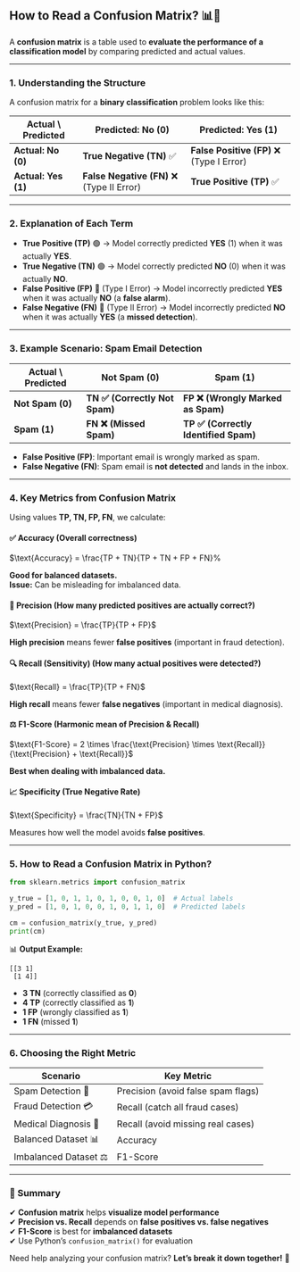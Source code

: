 ## **How to Read a Confusion Matrix? 📊🤔**

A **confusion matrix** is a table used to **evaluate the performance of a classification model** by comparing predicted and actual values.

---

### **1. Understanding the Structure**
A confusion matrix for a **binary classification** problem looks like this:

| **Actual \ Predicted** | **Predicted: No (0)** | **Predicted: Yes (1)** |
|-------------------|------------------|------------------|
| **Actual: No (0)**  | **True Negative (TN)** ✅ | **False Positive (FP)** ❌ (Type I Error) |
| **Actual: Yes (1)** | **False Negative (FN)** ❌ (Type II Error) | **True Positive (TP)** ✅ |

---

### **2. Explanation of Each Term**
- **True Positive (TP)** 🟢 → Model correctly predicted **YES** (1) when it was actually **YES**.  
- **True Negative (TN)** 🟢 → Model correctly predicted **NO** (0) when it was actually **NO**.  
- **False Positive (FP)** 🔴 (Type I Error) → Model incorrectly predicted **YES** when it was actually **NO** (a **false alarm**).  
- **False Negative (FN)** 🔴 (Type II Error) → Model incorrectly predicted **NO** when it was actually **YES** (a **missed detection**).  

---

### **3. Example Scenario: Spam Email Detection**
| **Actual \ Predicted** | **Not Spam (0)** | **Spam (1)** |
|------------------|--------------|--------------|
| **Not Spam (0)**  | **TN ✅ (Correctly Not Spam)** | **FP ❌ (Wrongly Marked as Spam)** |
| **Spam (1)**  | **FN ❌ (Missed Spam)** | **TP ✅ (Correctly Identified Spam)** |

- **False Positive (FP)**: Important email is wrongly marked as spam.  
- **False Negative (FN)**: Spam email is **not detected** and lands in the inbox.

---

### **4. Key Metrics from Confusion Matrix**
Using values **TP, TN, FP, FN**, we calculate:

#### ✅ **Accuracy** (Overall correctness)

$\text{Accuracy} = \frac{TP + TN}{TP + TN + FP + FN}%

**Good for balanced datasets.**  
**Issue:** Can be misleading for imbalanced data.

#### 🎯 **Precision** (How many predicted **positives** are actually correct?)

$\text{Precision} = \frac{TP}{TP + FP}$

**High precision** means fewer **false positives** (important in fraud detection).

#### 🔍 **Recall (Sensitivity)** (How many actual **positives** were detected?)

$\text{Recall} = \frac{TP}{TP + FN}$

**High recall** means fewer **false negatives** (important in medical diagnosis).

#### ⚖ **F1-Score** (Harmonic mean of Precision & Recall)

$\text{F1-Score} = 2 \times \frac{\text{Precision} \times \text{Recall}}{\text{Precision} + \text{Recall}}$

**Best when dealing with imbalanced data.**

#### 📈 **Specificity (True Negative Rate)**

$\text{Specificity} = \frac{TN}{TN + FP}$

Measures how well the model avoids **false positives**.

---

### **5. How to Read a Confusion Matrix in Python?**
```python
from sklearn.metrics import confusion_matrix

y_true = [1, 0, 1, 1, 0, 1, 0, 0, 1, 0]  # Actual labels
y_pred = [1, 0, 1, 0, 0, 1, 0, 1, 1, 0]  # Predicted labels

cm = confusion_matrix(y_true, y_pred)
print(cm)
```

📊 **Output Example:**
```
[[3 1]
 [1 4]]
```
- **3 TN** (correctly classified as **0**)  
- **4 TP** (correctly classified as **1**)  
- **1 FP** (wrongly classified as **1**)  
- **1 FN** (missed **1**)  

---

### **6. Choosing the Right Metric**
| **Scenario** | **Key Metric** |
|-------------|--------------|
| Spam Detection 📧 | Precision (avoid false spam flags) |
| Fraud Detection 💳 | Recall (catch all fraud cases) |
| Medical Diagnosis 🏥 | Recall (avoid missing real cases) |
| Balanced Dataset 📊 | Accuracy |
| Imbalanced Dataset ⚖ | F1-Score |

---

### **🚀 Summary**
✔ **Confusion matrix** helps **visualize model performance**  
✔ **Precision vs. Recall** depends on **false positives vs. false negatives**  
✔ **F1-Score** is best for **imbalanced datasets**  
✔ Use Python’s `confusion_matrix()` for evaluation  

Need help analyzing your confusion matrix? **Let’s break it down together!** 🚀
